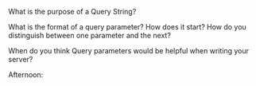 What is the purpose of a Query String?



What is the format of a query parameter? How does it start? How do you distinguish between one parameter and the next?



When do you think Query parameters would be helpful when writing your server?



Afternoon:

